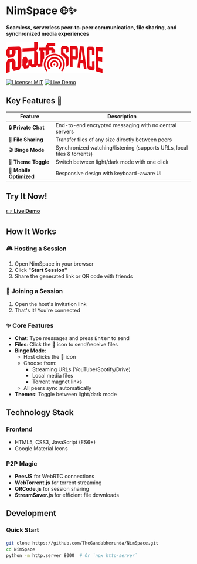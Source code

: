 # NimSpace 🌐✨  
**Seamless, serverless peer-to-peer communication, file sharing, and synchronized media experiences**

![NIMFILE Logo](/assets/icon.png)

[![License: MIT](https://img.shields.io/badge/License-MIT-blue.svg)](https://opensource.org/licenses/MIT) 
[![Live Demo](https://img.shields.io/badge/%F0%9F%9A%80-Live_Demo-green)](https://gandabherunda.js.org/NimSpace/)  <!-- Replace with your actual URL -->

## Key Features 🚀

| Feature | Description |
|---------|-------------|
| 🔒 **Private Chat** | End-to-end encrypted messaging with no central servers |
| 📁 **File Sharing** | Transfer files of any size directly between peers |
| 🎬 **Binge Mode** | Synchronized watching/listening (supports URLs, local files & torrents) |
| 🌙 **Theme Toggle** | Switch between light/dark mode with one click |
| 📱 **Mobile Optimized** | Responsive design with keyboard-aware UI |

## Try It Now!
[👉 **Live Demo**](https://gandabherunda.js.org/NimSpace/) <!-- Hyperlink for visibility -->

## How It Works

### 🎮 Hosting a Session
1. Open NimSpace in your browser
2. Click **"Start Session"**
3. Share the generated link or QR code with friends

### 🤝 Joining a Session
1. Open the host's invitation link
2. That's it! You're connected

### ✨ Core Features
- **Chat**: Type messages and press <kbd>Enter</kbd> to send
- **Files**: Click the 📎 icon to send/receive files
- **Binge Mode**:
  - Host clicks the 🎫 icon
  - Choose from:
    - Streaming URLs (YouTube/Spotify/Drive)
    - Local media files
    - Torrent magnet links
  - All peers sync automatically
- **Themes**: Toggle between light/dark mode

## Technology Stack

### Frontend
- HTML5, CSS3, JavaScript (ES6+)
- Google Material Icons

### P2P Magic
- **PeerJS** for WebRTC connections
- **WebTorrent.js** for torrent streaming
- **QRCode.js** for session sharing
- **StreamSaver.js** for efficient file downloads

## Development

### Quick Start
```bash
git clone https://github.com/TheGandabherunda/NimSpace.git
cd NimSpace
python -m http.server 8000  # Or `npx http-server`
